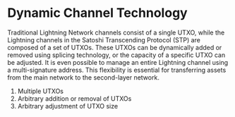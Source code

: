 Dynamic Channel Technology
====

Traditional Lightning Network channels consist of a single UTXO, while the Lightning channels in the Satoshi Transcending Protocol (STP) are composed of a set of UTXOs. These UTXOs can be dynamically added or removed using splicing technology, or the capacity of a specific UTXO can be adjusted. It is even possible to manage an entire Lightning channel using a multi-signature address. This flexibility is essential for transferring assets from the main network to the second-layer network.

1. Multiple UTXOs  
2. Arbitrary addition or removal of UTXOs  
3. Arbitrary adjustment of UTXO size